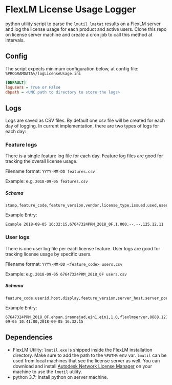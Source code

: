 # FlexLM License Usage Logger

python utility script to parse the `lmutil lmstat` results on a FlexLM server and log the license usage for each product and active users. Clone this repo on license server machine and create a cron job to call this method at intervals.

## Config

The script expects minimum configuration below, at config file:
`%PROGRAMDATA%/logLicenseUsage.ini`

``` ini
[DEFAULT]
logusers = True or False
dbpath = <UNC path to directory to store the logs>
```

## Logs

Logs are saved as CSV files. By default one csv file will be created for each day of logging. In current implementation, there are two types of logs for each day:

### Feature logs

There is a single feature log file for each day. Feature log files are good for tracking the overall license usage.

Filename format: `YYYY-MM-DD features.csv`
    
Example: e.g. `2018-09-05 features.csv`

##### Schema

``` csv
stamp,feature_code,feature_version,vendor,license_type,issued,used,users
```

Example Entry:

``` csv
Example 2018-09-05 16:32:15,67647324PRM_2018_0F,1.000,--,--,125,12,11
```


### User logs

There is one user log file per each license feature. User logs are good for tracking license usage by specific users.

Filename format: `YYYY-MM-DD <feature_code> users.csv`

Example: e.g. `2018-09-05 67647324PRM_2018_0F users.csv`

##### Schema

``` csv
feature_code,userid,host,display,feature_version,server_host,server_port,license_handle,checkout_datetime,update_time
```

Example Entry:

``` csv
67647324PRM_2018_0F,ehsan.irannejad,ein1,ein1,1.0,flexlmserver,8888,121,2018-09-05 10:41:00,2018-09-05 16:32:15
```

## Dependencies

- FlexLM Utility: `lmutil.exe` is shipped inside the FlexLM installation directory. Make sure to add the path to the `%PATH%` env var. `lmutil` can be used from local machines that see the license server as well. You can download and install [Autodesk Network License Manager](https://knowledge.autodesk.com/search-result/caas/downloads/content/autodesk-network-license-manager-for-windows.html) on your machine to use the `lmutil` utility.
- python 3.7: Install python on server machine.